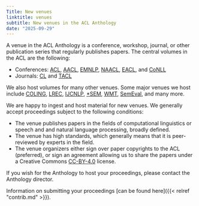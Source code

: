 ```yaml
---
Title: New venues
linktitle: venues
subtitle: New venues in the ACL Anthology
date: "2025-09-29"
---
```


A venue in the ACL Anthology is a conference, workshop, journal, or other publication series that regularly publishes papers. The central volumes in the ACL are the following:

* Conferences: [ACL](https://aclanthology.org/venues/acl/), [AACL](https://aclanthology.org/venues/aacl/), [EMNLP](https://aclanthology.org/venues/emnlp/), [NAACL](https://aclanthology.org/venues/naacl/), [EACL](https://aclanthology.org/venues/eacl/), and [CoNLL](https://aclanthology.org/venues/conll/)
* Journals: [CL](https://aclanthology.org/venues/cl/) and [TACL](https://aclanthology.org/venues/tacl/)

We also host volumes for many other venues. Some major venues we host include [COLING](https://aclanthology.org/venues/coling/), [LREC](https://aclanthology.org/venues/lrec/), [IJCNLP](https://aclanthology.org/venues/ijcnlp/), [*SEM](https://aclanthology.org/venues/starsem/), [WMT](https://aclanthology.org/venues/wmt/), [SemEval](https://aclanthology.org/venues/semeval/), and many more.

We are happy to ingest and host material for new venues. We generally accept proceedings subject to the following conditions:

* The venue publishes papers in the fields of computational linguistics or speech and and natural language processing, broadly defined.
* The venue has high standards, which generally means that it is peer-reviewed by experts in the field.
* The venue organizers either sign over paper copyrights to the ACL (preferred), or sign an agreement allowing us to share the papers under a Creative Commons [CC-BY-4.0](https://creativecommons.org/licenses/by/4.0/) license.

If you wish for the Anthology to host your proceedings, please contact the Anthology director.

Information on submitting your proceedings [can be found here]({{< relref "contrib.md" >}}).
